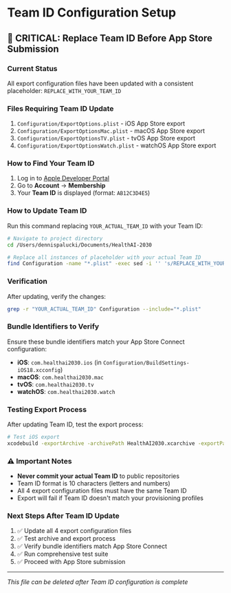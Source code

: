 # Team ID Configuration Setup

## 🚨 CRITICAL: Replace Team ID Before App Store Submission

### Current Status
All export configuration files have been updated with a consistent placeholder: `REPLACE_WITH_YOUR_TEAM_ID`

### Files Requiring Team ID Update
1. `Configuration/ExportOptions.plist` - iOS App Store export
2. `Configuration/ExportOptionsMac.plist` - macOS App Store export  
3. `Configuration/ExportOptionsTV.plist` - tvOS App Store export
4. `Configuration/ExportOptionsWatch.plist` - watchOS App Store export

### How to Find Your Team ID
1. Log in to [Apple Developer Portal](https://developer.apple.com/)
2. Go to **Account** → **Membership**
3. Your **Team ID** is displayed (format: `AB12C3D4E5`)

### How to Update Team ID
Run this command replacing `YOUR_ACTUAL_TEAM_ID` with your Team ID:

```bash
# Navigate to project directory
cd /Users/dennispalucki/Documents/HealthAI-2030

# Replace all instances of placeholder with your actual Team ID
find Configuration -name "*.plist" -exec sed -i '' 's/REPLACE_WITH_YOUR_TEAM_ID/YOUR_ACTUAL_TEAM_ID/g' {} \;
```

### Verification
After updating, verify the changes:
```bash
grep -r "YOUR_ACTUAL_TEAM_ID" Configuration --include="*.plist"
```

### Bundle Identifiers to Verify
Ensure these bundle identifiers match your App Store Connect configuration:
- **iOS**: `com.healthai2030.ios` (in `Configuration/BuildSettings-iOS18.xcconfig`)
- **macOS**: `com.healthai2030.mac` 
- **tvOS**: `com.healthai2030.tv`
- **watchOS**: `com.healthai2030.watch`

### Testing Export Process
After updating Team ID, test the export process:
```bash
# Test iOS export
xcodebuild -exportArchive -archivePath HealthAI2030.xcarchive -exportPath Export -exportOptionsPlist Configuration/ExportOptions.plist
```

### ⚠️ Important Notes
- **Never commit your actual Team ID** to public repositories
- Team ID format is 10 characters (letters and numbers)
- All 4 export configuration files must have the same Team ID
- Export will fail if Team ID doesn't match your provisioning profiles

### Next Steps After Team ID Update
1. ✅ Update all 4 export configuration files
2. ✅ Test archive and export process
3. ✅ Verify bundle identifiers match App Store Connect
4. ✅ Run comprehensive test suite
5. ✅ Proceed with App Store submission

---
*This file can be deleted after Team ID configuration is complete*